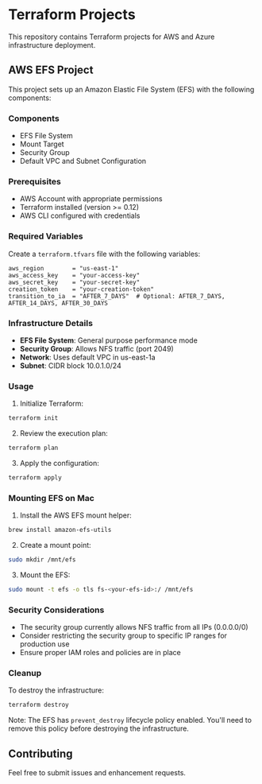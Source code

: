 # Terraform Projects

This repository contains Terraform projects for AWS and Azure infrastructure deployment.

## AWS EFS Project

This project sets up an Amazon Elastic File System (EFS) with the following components:

### Components
- EFS File System
- Mount Target
- Security Group
- Default VPC and Subnet Configuration

### Prerequisites
- AWS Account with appropriate permissions
- Terraform installed (version >= 0.12)
- AWS CLI configured with credentials

### Required Variables
Create a `terraform.tfvars` file with the following variables:
```hcl
aws_region        = "us-east-1"
aws_access_key    = "your-access-key"
aws_secret_key    = "your-secret-key"
creation_token    = "your-creation-token"
transition_to_ia  = "AFTER_7_DAYS"  # Optional: AFTER_7_DAYS, AFTER_14_DAYS, AFTER_30_DAYS
```

### Infrastructure Details
- **EFS File System**: General purpose performance mode
- **Security Group**: Allows NFS traffic (port 2049)
- **Network**: Uses default VPC in us-east-1a
- **Subnet**: CIDR block 10.0.1.0/24

### Usage

1. Initialize Terraform:
```bash
terraform init
```

2. Review the execution plan:
```bash
terraform plan
```

3. Apply the configuration:
```bash
terraform apply
```

### Mounting EFS on Mac

1. Install the AWS EFS mount helper:
```bash
brew install amazon-efs-utils
```

2. Create a mount point:
```bash
sudo mkdir /mnt/efs
```

3. Mount the EFS:
```bash
sudo mount -t efs -o tls fs-<your-efs-id>:/ /mnt/efs
```

### Security Considerations
- The security group currently allows NFS traffic from all IPs (0.0.0.0/0)
- Consider restricting the security group to specific IP ranges for production use
- Ensure proper IAM roles and policies are in place

### Cleanup
To destroy the infrastructure:
```bash
terraform destroy
```

Note: The EFS has `prevent_destroy` lifecycle policy enabled. You'll need to remove this policy before destroying the infrastructure.

## Contributing
Feel free to submit issues and enhancement requests.



